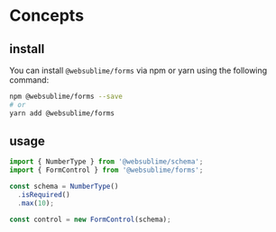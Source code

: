 # Concepts

## install

You can install `@websublime/forms` via npm or yarn using the following command:

```bash
npm @websublime/forms --save
# or
yarn add @websublime/forms
```

## usage

```typescript
import { NumberType } from '@websublime/schema';
import { FormControl } from '@websublime/forms';

const schema = NumberType()
  .isRequired()
  .max(10);

const control = new FormControl(schema);
```

